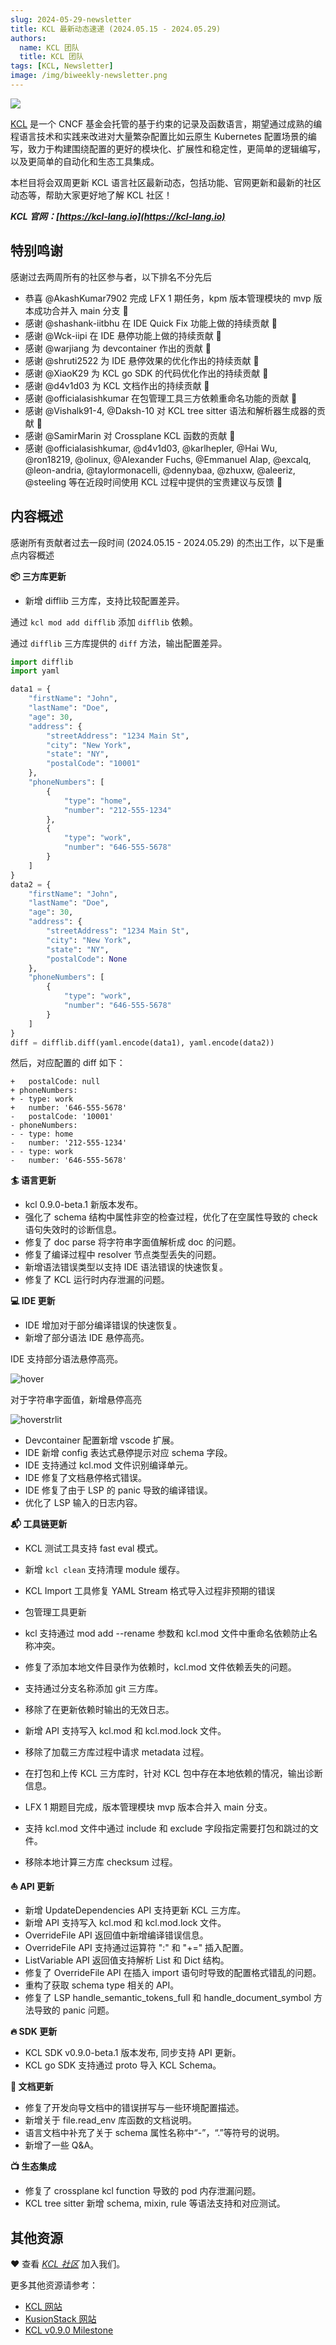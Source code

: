```yaml
---
slug: 2024-05-29-newsletter
title: KCL 最新动态速递 (2024.05.15 - 2024.05.29)
authors:
  name: KCL 团队
  title: KCL 团队
tags: [KCL, Newsletter]
image: /img/biweekly-newsletter.png
---
```


![](/img/biweekly-newsletter-zh.png)

[KCL](https://github.com/kcl-lang) 是一个 CNCF 基金会托管的基于约束的记录及函数语言，期望通过成熟的编程语言技术和实践来改进对大量繁杂配置比如云原生 Kubernetes 配置场景的编写，致力于构建围绕配置的更好的模块化、扩展性和稳定性，更简单的逻辑编写，以及更简单的自动化和生态工具集成。

本栏目将会双周更新 KCL 语言社区最新动态，包括功能、官网更新和最新的社区动态等，帮助大家更好地了解 KCL 社区！

**_KCL 官网：[https://kcl-lang.io](https://kcl-lang.io)_**

## 特别鸣谢

感谢过去两周所有的社区参与者，以下排名不分先后

- 恭喜 @AkashKumar7902 完成 LFX 1 期任务，kpm 版本管理模块的 mvp 版本成功合并入 main 分支  🙌 
- 感谢 @shashank-iitbhu 在 IDE Quick Fix 功能上做的持续贡献 🙌 
- 感谢 @Wck-iipi 在 IDE 悬停功能上做的持续贡献 🙌 
- 感谢 @warjiang 为 devcontainer 作出的贡献 🙌 
- 感谢 @shruti2522 为 IDE 悬停效果的优化作出的持续贡献 🙌
- 感谢 @XiaoK29 为 KCL go SDK 的代码优化作出的持续贡献 🙌
- 感谢 @d4v1d03 为 KCL 文档作出的持续贡献 🙌
- 感谢 @officialasishkumar 在包管理工具三方依赖重命名功能的贡献 🙌
- 感谢 @Vishalk91-4, @Daksh-10 对 KCL tree sitter 语法和解析器生成器的贡献 🙌
- 感谢 @SamirMarin 对 Crossplane KCL 函数的贡献 🙌
- 感谢 @officialasishkumar, @d4v1d03, @karlhepler, @Hai Wu, @ron18219, @olinux, @Alexander Fuchs, @Emmanuel Alap, @excalq, @leon-andria, @taylormonacelli, @dennybaa, @zhuxw, @aleeriz, @steeling 等在近段时间使用 KCL 过程中提供的宝贵建议与反馈 🙌

## 内容概述

感谢所有贡献者过去一段时间 (2024.05.15 - 2024.05.29) 的杰出工作，以下是重点内容概述

**📦️ 三方库更新**

- 新增 difflib 三方库，支持比较配置差异。

通过 `kcl mod add difflib` 添加 `difflib` 依赖。

通过 `difflib` 三方库提供的 `diff` 方法，输出配置差异。

```python
import difflib
import yaml

data1 = {
    "firstName": "John",
    "lastName": "Doe",
    "age": 30,
    "address": {
        "streetAddress": "1234 Main St",
        "city": "New York",
        "state": "NY",
        "postalCode": "10001"
    },
    "phoneNumbers": [
        {
            "type": "home",
            "number": "212-555-1234"
        },
        {
            "type": "work",
            "number": "646-555-5678"
        }
    ]
}
data2 = {
    "firstName": "John",
    "lastName": "Doe",
    "age": 30,
    "address": {
        "streetAddress": "1234 Main St",
        "city": "New York",
        "state": "NY",
        "postalCode": None
    },
    "phoneNumbers": [
        {
            "type": "work",
            "number": "646-555-5678"
        }
    ]
}
diff = difflib.diff(yaml.encode(data1), yaml.encode(data2))
```

然后，对应配置的 diff 如下：

```
+   postalCode: null
+ phoneNumbers:
+ - type: work
+   number: '646-555-5678'
-   postalCode: '10001'
- phoneNumbers:
- - type: home
-   number: '212-555-1234'
- - type: work
-   number: '646-555-5678'
```

**🏄 语言更新**

- kcl 0.9.0-beta.1 新版本发布。
- 强化了 schema 结构中属性非空的检查过程，优化了在空属性导致的 check 语句失效时的诊断信息。
- 修复了 doc parse 将字符串字面值解析成 doc 的问题。
- 修复了编译过程中 resolver 节点类型丢失的问题。
- 新增语法错误类型以支持 IDE 语法错误的快速恢复。
- 修复了 KCL 运行时内存泄漏的问题。

**💻 IDE 更新**

- IDE 增加对于部分编译错误的快速恢复。
- 新增了部分语法 IDE 悬停高亮。

IDE 支持部分语法悬停高亮。

![hover](/img/blog/2024-05-29-biweekly-newsletter/hover.png)

对于字符串字面值，新增悬停高亮

![hoverstrlit](/img/blog/2024-05-29-biweekly-newsletter/hoverstrlit.png)

- Devcontainer 配置新增 vscode 扩展。
- IDE 新增 config 表达式悬停提示对应 schema 字段。
- IDE 支持通过 kcl.mod 文件识别编译单元。
- IDE 修复了文档悬停格式错误。
- IDE 修复了由于 LSP 的 panic 导致的编译错误。
- 优化了 LSP 输入的日志内容。

**📬️ 工具链更新**

- KCL 测试工具支持 fast eval 模式。
- 新增 `kcl clean` 支持清理 module 缓存。
- KCL Import 工具修复 YAML Stream 格式导入过程非预期的错误

- 包管理工具更新
- kcl 支持通过 mod add --rename 参数和 kcl.mod 文件中重命名依赖防止名称冲突。
- 修复了添加本地文件目录作为依赖时，kcl.mod 文件依赖丢失的问题。
- 支持通过分支名称添加 git 三方库。
- 移除了在更新依赖时输出的无效日志。
- 新增 API 支持写入 kcl.mod 和 kcl.mod.lock 文件。
- 移除了加载三方库过程中请求 metadata 过程。
- 在打包和上传 KCL 三方库时，针对 KCL 包中存在本地依赖的情况，输出诊断信息。
- LFX 1 期题目完成，版本管理模块 mvp 版本合并入 main 分支。
- 支持 kcl.mod 文件中通过 include 和 exclude 字段指定需要打包和跳过的文件。
- 移除本地计算三方库 checksum 过程。

**⛵️ API 更新**

- 新增 UpdateDependencies API 支持更新 KCL 三方库。
- 新增 API 支持写入 kcl.mod 和 kcl.mod.lock 文件。
- OverrideFile API 返回值中新增编译错误信息。
- OverrideFile API 支持通过运算符 ":" 和 "+=" 插入配置。
- ListVariable API 返回值支持解析 List 和 Dict 结构。
- 修复了 OverrideFile API 在插入 import 语句时导致的配置格式错乱的问题。
- 重构了获取 schema type 相关的 API。
- 修复了 LSP handle_semantic_tokens_full 和 handle_document_symbol 方法导致的 panic 问题。

**🔥 SDK 更新**

- KCL SDK v0.9.0-beta.1 版本发布, 同步支持 API 更新。
- KCL go SDK 支持通过 proto 导入 KCL Schema。

**📂 文档更新**

- 修复了开发向导文档中的错误拼写与一些环境配置描述。
- 新增关于 file.read_env 库函数的文档说明。
- 语言文档中补充了关于 schema 属性名称中“-”，“.”等符号的说明。
- 新增了一些 Q&A。

**📺 生态集成**

- 修复了 crossplane kcl function 导致的 pod 内存泄漏问题。
- KCL tree sitter 新增 schema, mixin, rule 等语法支持和对应测试。

## 其他资源

❤️ 查看 _[KCL 社区](https://github.com/kcl-lang/community)_ 加入我们。

更多其他资源请参考：

- [KCL 网站](https://kcl-lang.io/)
- [KusionStack 网站](https://kusionstack.io/)
- [KCL v0.9.0 Milestone](https://github.com/kcl-lang/kcl/milestone/9)
